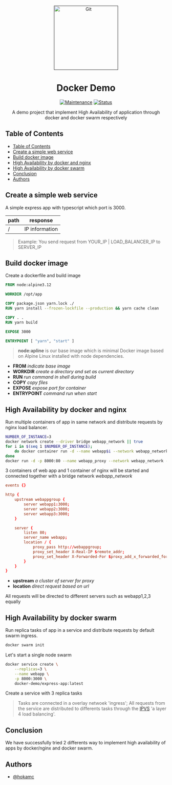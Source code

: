 <p align="center">
  <a href="" rel="noopener">
 <img src="https://www.kiratech.it/hs-fs/hubfs/LP/Prodotto/docker%20logo.png?width=434&height=387&name=docker%20logo.png"  width="200" alt="Git"></a>
</p>
<h1 align="center">Docker Demo</h1>

<div align="center">

[![Maintenance](https://img.shields.io/badge/Maintained%3F-yes-green.svg)]()
[![Status](https://img.shields.io/badge/status-active-success.svg)]()

</div>

<p align="center"> 
A demo project that implement High Availability of application through docker and docker swarm respectively
<br></p>

## Table of Contents

- [Table of Contents](#table-of-contents)
- [Create a simple web service](#create-a-simple-web-service)
- [Build docker image](#build-docker-image)
- [High Availability by docker and nginx](#high-availability-by-docker-and-nginx)
- [High Availability by docker swarm](#high-availability-by-docker-swarm)
- [Conclusion](#conclusion)
- [Authors](#authors)

## Create a simple web service

A simple express app with typescript which port is 3000. <br>

| path | response       |
| ---- | -------------- |
| /    | IP information |

> Example: You send request from YOUR_IP | LOAD_BALANCER_IP to SERVER_IP

## Build docker image

Create a dockerfile and build image

```Dockerfile
FROM node:alpine3.12

WORKDIR /opt/app

COPY package.json yarn.lock ./
RUN yarn install --frozen-lockfile --production && yarn cache clean

COPY . .
RUN yarn build

EXPOSE 3000

ENTRYPOINT [ "yarn", "start" ]
```
>**node:apline** is our base image which is minimal Docker image based on Alpine Linux installed with node dependencies.
- **FROM** *indicate base image*
- **WORKDIR** *create a directory and set as current directory*
- **RUN** *run command in shell during build*
- **COPY** *copy files*
- **EXPOSE** *expose port for container*
- **ENTRYPOINT** *command run when start*

## High Availability by docker and nginx

Run multiple containers of app in same network and distribute requests by nginx load balancer.

```bash
NUMBER_OF_INSTANCE=3
docker network create --driver bridge webapp_network || true 
for i in $(seq 1 $NUMBER_OF_INSTANCE);
    do docker container run -d --name webapp$i --network webapp_network docker-demo/express-app:latest;
done
docker run -d -p 8000:80 --name webapp_proxy --network webapp_network -v $PWD/nginx.conf:/etc/nginx/nginx.conf:ro -d nginx:alpine
```

3 containers of web app and 1 container of nginx will be started and connected together with a bridge network *webapp_network*

```conf
events {}

http {
    upstream webappgroup {
        server webapp1:3000;
        server webapp2:3000;
        server webapp3:3000;
    }

    server {
        listen 80;
        server_name webapp;
        location / {
            proxy_pass http://webappgroup;
            proxy_set_header X-Real-IP $remote_addr;
            proxy_set_header X-Forwarded-For $proxy_add_x_forwarded_for;
        }
    }
}
```

- **upstream** *a cluster of server for proxy*
- **location** *direct request based on url*

All requests will be directed to different servers such as webapp1,2,3 equally

## High Availability by docker swarm

Run replica tasks of app in a service and distribute requests by default swarm ingress.

```bash
docker swarm init
```

Let's start a single node swarm

```bash
docker service create \
    --replicas=3 \
    --name webapp \
    -p 8000:3000 \
    docker-demo/express-app:latest
```

Create a service with 3 replica tasks

> Tasks are connected in a overlay netwoek 'ingress'; All requests from the service are distributed to differents tasks through the [IPVS](https://en.wikipedia.org/wiki/IP_Virtual_Server) 'a layer 4 load balancing'.

## Conclusion

We have successfully tried 2 differents way to implement high availability of apps by docker/nginx and docker swarm.

## Authors

- [@hokamc](https://github.com/hokamc)

